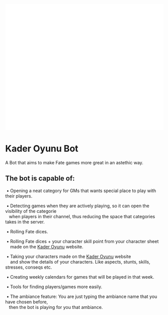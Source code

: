 <div align="center">
	<br>
	<a href="https://raw.githubusercontent.com//Nyghl/kaderoyunubot/edit/main/README.md">
		<img src="kader.svg" width="800" height="400" alt="Click to invite the bot. (Only Turkish For Now)">
	</a>
	<br>
</div>

# Kader Oyunu Bot

A Bot that aims to make Fate games more great in an astethic way.

<h2>The bot is capable of:</h2>
  &nbsp;• Opening a neat category for GMs that wants special place to play with their players. <br />

  &nbsp;• Detecting games when they are actively playing, so it can open the visibility of the categorie <br />
    &nbsp;&nbsp;&nbsp;when players in their channel, thus reducing the space that categories takes in the server. <br />

  &nbsp;• Rolling Fate dices.<br />

  &nbsp;• Rolling Fate dices + your character skill point from your character sheet <br />
    &nbsp;&nbsp;&nbsp;&nbsp;made on the [Kader Oyunu](http://kaderoyunu.com) website. <br />

  &nbsp;• Taking your characters made on the [Kader Oyunu](http://kaderoyunu.com) website <br />
    &nbsp;&nbsp;&nbsp;&nbsp;and show the details of your characters. Like aspects, stunts, skills, stresses, conseqs etc. <br />

  &nbsp;• Creating weekly calendars for games that will be played in that week. <br />

  &nbsp;• Tools for finding players/games more easily. <br />

  &nbsp;• The ambiance feature: You are just typing the ambiance name that you have chosen before, <br />
  &nbsp;&nbsp;&nbsp;then the bot is playing for you that ambiance. <br />
